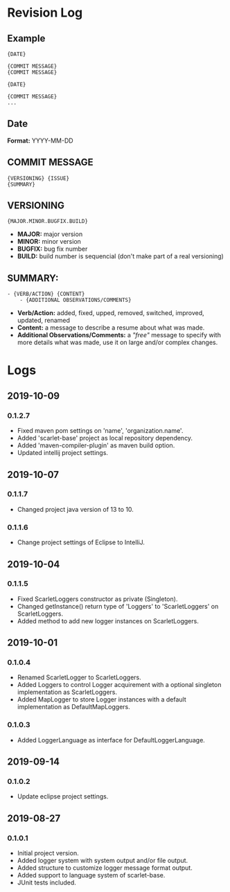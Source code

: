 # Revision Log

## Example

```
{DATE}

{COMMIT MESSAGE}
{COMMIT MESSAGE}

{DATE}

{COMMIT MESSAGE}
...
```

## Date

**Format:** YYYY-MM-DD

## COMMIT MESSAGE

```
{VERSIONING} {ISSUE}
{SUMMARY}
```

## VERSIONING

```
{MAJOR.MINOR.BUGFIX.BUILD}
```

- **MAJOR:** major version
- **MINOR:** minor version
- **BUGFIX:** bug fix number
- **BUILD:** build number is sequencial (don't make part of a real versioning)

## SUMMARY:

```
- {VERB/ACTION} {CONTENT}
	- {ADDITIONAL OBSERVATIONS/COMMENTS}
```

- **Verb/Action:** added, fixed, upped, removed, switched, improved, updated, renamed
- **Content:** a message to describe a resume about what was made.
- **Additional Observations/Comments:** a *"free"* message to specify with more details what was made, use it on large and/or complex changes.

# Logs

## 2019-10-09

### 0.1.2.7
- Fixed maven pom settings on 'name', 'organization.name'.
- Added 'scarlet-base' project as local repository dependency.
- Added 'maven-compiler-plugin' as maven build option.
- Updated intellij project settings.

## 2019-10-07

### 0.1.1.7
- Changed project java version of 13 to 10.

### 0.1.1.6
- Change project settings of Eclipse to IntelliJ.

## 2019-10-04

### 0.1.1.5
- Fixed ScarletLoggers constructor as private (Singleton).
- Changed getInstance() return type of 'Loggers<LoggerLanguage>' to 'ScarletLoggers' on ScarletLoggers.
- Added method to add new logger instances on ScarletLoggers.

## 2019-10-01

### 0.1.0.4
- Renamed ScarletLogger to ScarletLoggers.
- Added Loggers to control Logger acquirement with a optional singleton implementation as ScarletLoggers.
- Added MapLogger to store Logger instances with a default implementation as DefaultMapLoggers.

### 0.1.0.3
- Added LoggerLanguage as interface for DefaultLoggerLanguage.

## 2019-09-14

### 0.1.0.2
- Update eclipse project settings.

## 2019-08-27

### 0.1.0.1
- Initial project version.
- Added logger system with system output and/or file output.
- Added structure to customize logger message format output.
- Added support to language system of scarlet-base.
- JUnit tests included.